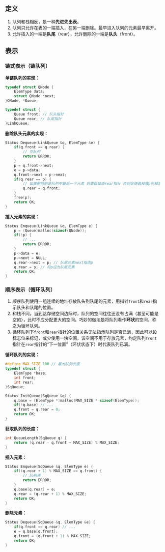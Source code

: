 ## 定义
1. 队列和栈相反，是一种**先进先出表**。
2. 队列只允许在表的一端插入，在另一端删除。最早进入队列的元素最早离开。
3. 允许插入的一端是**队尾**（rear），允许删除的一端是**队头**（front）。


## 表示
### 链式表示（链队列）
**单链队列的实现：**
```c
typedef struct QNode {
    ElemType data;
    struct QNode *next;
}QNode, *Queue;

typedef struct {
    Queue front; // 队头指针
    Queue rear; // 队尾指针
}LinkQueue;
```

**删除队头元素的实现：**
```c
Status Dequeue(LinkQueue &q, ElemType &e) {
    if(q.front == q.rear) {
        // 空队列
        return ERROR;
    }
    p = q.front->next;
    e = p->data;
    q.front->next = p->next;
    if(q.rear == p) {
        // 如果删除的是队列中最后一个元素 则重新赋值rear指针 否则会随着释放p而释放
        q.rear = q.front;
    }
    free(p);
    return OK;
}
```

**插入元素的实现：**
```c
Status Enqueue(LinkQueue &q, ElemType e) {
    p = (Queue)malloc(sizeof(QNode));
    if(!p) {
        // ...
        return ERROR;
    }
    p->data = e;
    p->next = NULL;
    q.rear->next = p; // 队尾元素next指向p
    q.rear = p; // 将p设为队尾元素
    return OK;
}
```



### 顺序表示（循环队列）
1. 顺序队列使用一组连续的地址存放队头到队尾的元素，用指针`front`和`rear`指示队头和队尾的位置。
2. 和栈不同，当到达存储空间边际时，队列的空间往往还没有占满（甚至可能是空的），此时不应分配更大的空间。巧妙的做法是将队列看作**环状**的空间，称之为循环队列。
3. 循环队列下`front`和`rear`指针的位置关系无法指示队列是否已满，因此可以设标志位来标记，或少使用一块空间，该空间不用于存放元素，约定队列`front`指针在`rear`指针的“下一位置”（环状状态下）时代表队列已满。

**循环队列的实现：**
```c
#define MAX_SIZE 100 // 最大队列长度
typedef struct {
    ElemType *base; 
    int front;
    int rear;
}SqQueue;

Status InitQueue(SqQueue &q) {
    q.base = (ElemType *)malloc(MAX_SIZE * sizeof(ElemType));
    if(!q.base) // ...
    q.front = q.rear = 0;
    return OK;
}
```

**获取队列的长度：**
```c
int QueueLength(SqQueue q) {
    return (q.rear - q.front + MAX_SIZE) % MAX_SIZE;
}
```

**插入元素：**
```c
Status Enqueue(SqQueue &q, ElemType e) {
    if((q.rear + 1) % MAX_SIZE == q.front) {
        // 队列满
        return ERROR;
    } 
    q.base[q.rear] = e;
    q.rear = (q.rear + 1) % MAX_SIZE;
    return OK;
}
```



**删除元素：**
```c
Status Dequeue(SqQueue &q, ElemType &e) {
    if(q.front == q.rear) // ...
    e = q.base[q.front]; 
    q.front = (q.front + 1) % MAX_SIZE; 
    return OK;
}
```